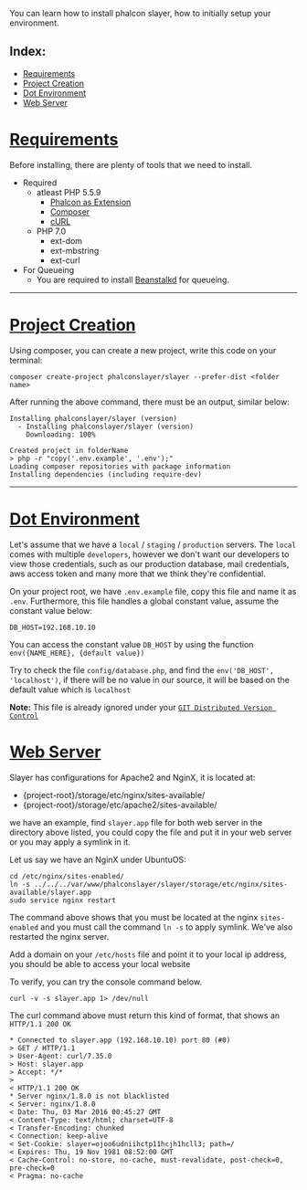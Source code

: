 You can learn how to install phalcon slayer, how to initially setup your environment.

## Index:
- [Requirements](#requirements)
- [Project Creation](#project-creation)
- [Dot Environment](#dot-environment)
- [Web Server](#web-server)

# <a href="#requirements" name="requirements">Requirements</a>

Before installing, there are plenty of tools that we need to install.

- Required 
    - atleast PHP 5.5.9
        + <a href="setup-installation-phalcon.html">Phalcon as Extension</a>
        + [Composer](https://getcomposer.org/)
        + [cURL](https://curl.haxx.se)
    - PHP 7.0
        + ext-dom
        + ext-mbstring
        + ext-curl
- For Queueing
    - You are required to install [Beanstalkd](http://kr.github.io/beanstalkd/) for queueing.

---

# <a href="#project-creation" name="project-creation">Project Creation</a>

Using composer, you can create a new project, write this code on your terminal:

```shell
composer create-project phalconslayer/slayer --prefer-dist <folder name>
```

After running the above command, there must be an output, similar below:

```shell
Installing phalconslayer/slayer (version)
  - Installing phalconslayer/slayer (version)
    Downloading: 100%

Created project in folderName
> php -r "copy('.env.example', '.env');"
Loading composer repositories with package information
Installing dependencies (including require-dev)
```

---

# <a href="#dot-environment" name="dot-environment">Dot Environment</a>

Let's assume that we have a  `local` / `staging` / `production` servers. The `local` comes with multiple `developers`, however we don't want our developers to view those credentials, such as our production database, mail credentials, aws access token and many more that we think they're confidential.

On your project root, we have `.env.example` file, copy this file and name it as `.env`. Furthermore, this file handles a global constant value, assume the constant value below:

```shell
DB_HOST=192.168.10.10
```

You can access the constant value `DB_HOST` by using the function `env({NAME_HERE}, {default value})`

Try to check the file `config/database.php`, and find the `env('DB_HOST', 'localhost')`, if there will be no value in our source, it will be based on the default value which is `localhost`

**Note:**
This file is already ignored under your [`GIT Distributed Version Control`](https://git-scm.com/)

# <a href="#web-server" name="web-server">Web Server</a>

Slayer has configurations for Apache2 and NginX, it is located at:
- {project-root}/storage/etc/nginx/sites-available/
- {project-root}/storage/etc/apache2/sites-available/

we have an example, find `slayer.app` file for both web server in the directory above listed, you could copy the file and put it in your web server or you may apply a symlink in it.

Let us say we have an NginX under UbuntuOS:

```shell
cd /etc/nginx/sites-enabled/
ln -s ../../../var/www/phalconslayer/slayer/storage/etc/nginx/sites-available/slayer.app
sudo service nginx restart
```

The command above shows that you must be located at the nginx `sites-enabled` and you must call the command `ln -s` to apply symlink. We've also restarted the nginx server.

Add a domain on your `/etc/hosts` file and point it to your local ip address, you should be able to access your local website

To verify, you can try the console command below.

```shell
curl -v -s slayer.app 1> /dev/null
```

The curl command above must return this kind of format, that shows an `HTTP/1.1 200 OK`

```shell
* Connected to slayer.app (192.168.10.10) port 80 (#0)
> GET / HTTP/1.1
> User-Agent: curl/7.35.0
> Host: slayer.app
> Accept: */*
>
< HTTP/1.1 200 OK
* Server nginx/1.8.0 is not blacklisted
< Server: nginx/1.8.0
< Date: Thu, 03 Mar 2016 00:45:27 GMT
< Content-Type: text/html; charset=UTF-8
< Transfer-Encoding: chunked
< Connection: keep-alive
< Set-Cookie: slayer=ojoo6udniihctp11hcjh1hcll3; path=/
< Expires: Thu, 19 Nov 1981 08:52:00 GMT
< Cache-Control: no-store, no-cache, must-revalidate, post-check=0, pre-check=0
< Pragma: no-cache
```
